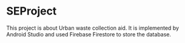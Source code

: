 # SEProject
This project is about Urban waste collection aid.
It is implemented by Android Studio and used Firebase Firestore to store the database.
